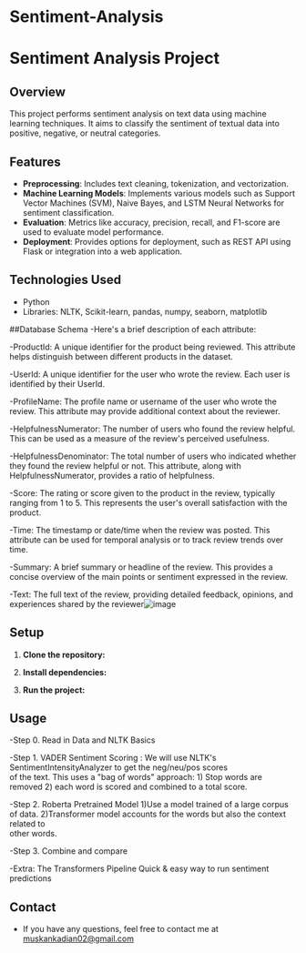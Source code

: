 # Sentiment-Analysis
# Sentiment Analysis Project

## Overview
This project performs sentiment analysis on text data using machine learning techniques. It aims to classify the sentiment of textual data into positive, negative, or neutral categories.

## Features
- **Preprocessing**: Includes text cleaning, tokenization, and vectorization.
- **Machine Learning Models**: Implements various models such as Support Vector Machines (SVM), Naive Bayes, and LSTM Neural Networks for sentiment classification.
- **Evaluation**: Metrics like accuracy, precision, recall, and F1-score are used to evaluate model performance.
- **Deployment**: Provides options for deployment, such as REST API using Flask or integration into a web application.

## Technologies Used
- Python
- Libraries: NLTK, Scikit-learn, pandas, numpy, seaborn, matplotlib

##Database Schema
-Here's a brief description of each attribute:

-ProductId: A unique identifier for the product being reviewed. This attribute helps distinguish between different products in the dataset.

-UserId: A unique identifier for the user who wrote the review. Each user is identified by their UserId.

-ProfileName: The profile name or username of the user who wrote the review. This attribute may provide additional context about the reviewer.

-HelpfulnessNumerator: The number of users who found the review helpful. This can be used as a measure of the review's perceived usefulness.

-HelpfulnessDenominator: The total number of users who indicated whether they found the review helpful or not. This attribute, along with HelpfulnessNumerator, provides a ratio of helpfulness.

-Score: The rating or score given to the product in the review, typically ranging from 1 to 5. This represents the user's overall satisfaction with the product.

-Time: The timestamp or date/time when the review was posted. This attribute can be used for temporal analysis or to track review trends over time.

-Summary: A brief summary or headline of the review. This provides a concise overview of the main points or sentiment expressed in the review.

-Text: The full text of the review, providing detailed feedback, opinions, and experiences shared by the reviewer![image](https://github.com/user-attachments/assets/07a759fa-9100-479c-a07e-e36aeecf24cc)

## Setup
1. **Clone the repository:**

2. **Install dependencies:**

3. **Run the project:**

## Usage
-Step 0.  Read in Data and NLTK Basics

-Step 1.  VADER Sentiment Scoring : 
      We will use NLTK's SentimentIntensityAnalyzer to get the neg/neu/pos scores    
      of the text. This uses a "bag of words" approach:
      1) Stop words are removed
      2) each word is scored and combined to a total score.

-Step 2.  Roberta Pretrained Model
      1)Use a model trained of a large corpus of data.
      2)Transformer model accounts for the words but also the context related to      
          other words.

-Step 3.  Combine and compare

-Extra:  The Transformers Pipeline
     Quick & easy way to run sentiment predictions


## Contact
- If you have any questions, feel free to contact me at muskankadian02@gmail.com
